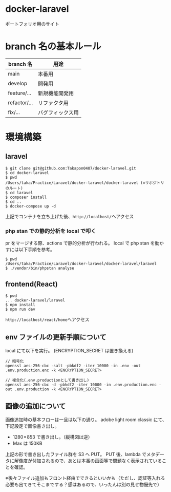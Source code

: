 # docker-laravel

ポートフォリオ用のサイト

# branch 名の基本ルール

| branch 名    | 用途             |
| ------------ | ---------------- |
| main         | 本番用           |
| develop      | 開発用           |
| feature/...  | 新規機能開発用   |
| refactor/... | リファクタ用     |
| fix/...      | バグフィックス用 |

# 環境構築

## laravel

```
$ git clone git@github.com:Takapon0407/docker-laravel.git
$ cd docker-laravel
$ pwd
/Users/taka/Practice/Laravel/docker-laravel/docker-laravel (=リポジトリのルート)
$ cd laravel
$ composer install
$ cd ..
$ docker-compose up -d
```

上記でコンテナを立ち上げた後、`http://localhost/`へアクセス

### php stan での静的分析を local で叩く

pr をマージする際、actions で静的分析が行われる。
local で php stan を動かすには以下手順を参考。

```
$ pwd
/Users/taka/Practice/Laravel/docker-laravel/docker-laravel/laravel
$ ./vendor/bin/phpstan analyse
```

## frontend(React)

```
$ pwd
... docker-laravel/laravel
$ npm install
$ npm run dev
```

`http://localhost/react/home`へアクセス

## env ファイルの更新手順について

local にて以下を実行。
(ENCRYPTION_SECRET は置き換える)

```
// 暗号化
openssl aes-256-cbc -salt -pbkdf2 -iter 10000 -in .env -out .env.production.enc -k <ENCRYPTION_SECRET>

// 複合化(.env.productionとして書き出し)
openssl aes-256-cbc -d -pbkdf2 -iter 10000 -in .env.production.enc -out .env.production -k <ENCRYPTION_SECRET>
```

## 画像の追加について

画像追加時の基本フローは一旦は以下の通り。
adobe light room classic にて、下記設定で画像書き出し。

- 1280 × 853 で書き出し。（縦構図は逆）
- Max は 150KB

上記の形で書き出したファイル群を S3 へ PUT。
PUT 後、lambda でメタデータに解像度が付加されるので、あとは本番の画面等で問題なく表示されていることを確認。

※後々ファイル追加もフロント経由でできるといいかも（ただし、認証等入れる必要も出てきてそこまでする？感はあるので、いったんは別の見せ物優先で）
